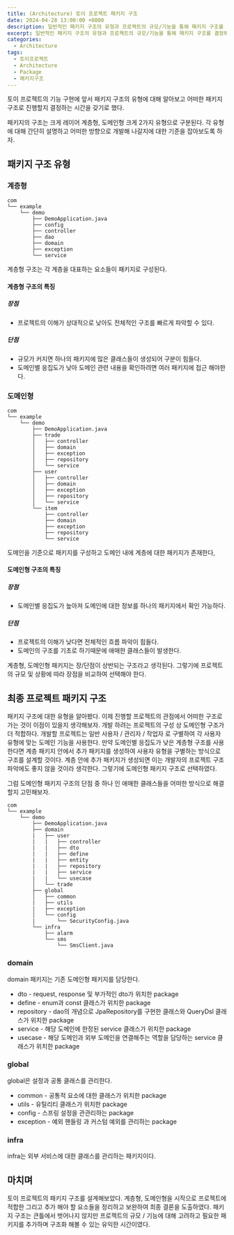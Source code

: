 ```yaml
---
title: (Architecture) 토이 프로젝트 패키지 구조
date: 2024-04-28 13:00:00 +0800
description: 일반적인 패키지 구조의 유형과 프로젝트의 규모/기능을 통해 패키지 구조를 결정해보자.
excerpt: 일반적인 패키지 구조의 유형과 프로젝트의 규모/기능을 통해 패키지 구조를 결정해보자.
categories:
  - Architecture
tags:
  - 토이프로젝트
  - Architecture
  - Package
  - 패키지구조
---
```


토이 프로젝트의 기능 구현에 앞서 패키지 구조의 유형에 대해 알아보고 어떠한 패키지 구조로 진행할지 결정하는 시간을 갖기로 했다.

패키지의  구조는 크게 레이어 계층형, 도메인형 크게 2가지 유형으로 구분된다. 각 유형에 대해 간단히 설명하고 어떠한 방향으로 개발해 나갈지에 대한 기준을 잡아보도록 하자.

## **패키지 구조 유형**

### 계층형
```
com  
└── example  
    └── demo  
        ├── DemoApplication.java  
        ├── config  
        ├── controller  
        ├── dao  
        ├── domain  
        ├── exception  
        └── service
```

계층형 구조는 각 계층을 대표하는 요소들이 패키지로 구성된다.

#### **계층형 구조의 특징**

##### **장점**
- 프로젝트의 이해가 상대적으로 낮아도 전체적인 구조를 빠르게 파악할 수 있다.

##### **단점**
- 규모가 커지면 하나의 패키지에 많은 클래스들이 생성되어 구분이 힘들다.
- 도메인별 응집도가 낮아 도메인 관련 내용을 확인하려면 여러 패키지에 접근 해야한다.

### 도메인형

```
com  
└── example  
    └── demo  
        ├── DemoApplication.java  
        ├── trade  
        │   ├── controller  
        │   ├── domain  
        │   ├── exception  
        │   ├── repository  
        │   └── service  
        ├── user  
        │   ├── controller  
        │   ├── domain  
        │   ├── exception  
        │   ├── repository  
        │   └── service  
        └── item  
            ├── controller  
            ├── domain  
            ├── exception  
            ├── repository  
            └── service

```

도메인을 기준으로 패키지를 구성하고 도메인 내에 계층에 대한 패키지가 존재한다,

#### **도메인형 구조의 특징**
##### **장점**
- 도메인별 응집도가 높아져 도메인에 대한 정보를 하나의 패키지에서 확인 가능하다.

##### **단점**
- 프로젝트의 이해가 낮다면 전체적인 흐름 파악이 힘들다.
- 도메인의 구조를 기초로 하기때문에 애매한 클래스들이 발생한다.

계층형, 도메인형 패키지는 장/단점이 상반되는 구조라고 생각된다. 그렇기에 프로젝트의 규모 및 상황에 따라 장점을 비교하여 선택해야 한다.

## **최종 프로젝트 패키지 구조**

패키지 구조에 대한 유형을 알아봤다. 이제 진행할 프로젝트의 관점에서 어떠한 구조로 가는 것이 이점이 있을지 생각해보자.
개발 하려는 프로젝트의 구성 상 도메인형 구조가 더 적합하다. 개발할 프로젝트는 일반 사용자 / 관리자 / 작업자 로 구별하여 각 사용자 유형에 맞는 도메인 기능을 사용한다. 
만약 도메인별 응집도가 낮은 계층형 구조를 사용한다면 계층 패키지 안에서 추가 패키지를 생성하여 사용자 유형을 구별하는 방식으로 구조를 설계할 것이다. 계층 안에 추가 패키지가 생성되면 이는 개발자의 프로젝트 구조 파악에도 좋지 않을 것이라 생각한다.
그렇기에 도메인형 패키지 구조로 선택하였다.

그럼 도메인형 패키지 구조의 단점 중 하나 인 애매한 클래스들을 어떠한 방식으로 해결할지 고민해보자.

```
com  
└── example  
    └── demo  
        ├── DemoApplication.java  
        ├── domain
        |   ├── user
        |   |   ├── controller
        |   |   ├── dto
        |   |   ├── define
        |   |   ├── entity
        |   |   ├── repository
        |   |   ├── service
        |   |   └── usecase
        │   └── trade
        ├── global
        │   ├── common
        |   ├── utils
        |   ├── exception
        │   └── config
        |       └── SecurityConfig.java
        └── infra
            ├── alarm
            └── sms
                └── SmsClient.java
```


### **domain**
domain 패키지는 기존 도메인형 패키지를 담당한다.
- dto - request, response 및 부가적인 dto가 위치한 package
- define - enum과 const 클래스가 위치한 package
- repository - dao의 개념으로 JpaRepository를 구현한 클래스와 QueryDsl 클래스가 위치한 package
- service - 해당 도메인에 한정된 service 클래스가 위치한 package
- usecase - 해당 도메인과 외부 도메인을 연결해주는 역할을 담당하는 service 클래스가 위치한 package

### **global**
global은 설정과 공통 클래스를 관리한다.
- common - 공통적 요소에 대한 클래스가 위치한 package
- utils - 유틸리티 클래스가 위치한 package
- config - 스프링 설정을 관관리하는 package
- exception - 예외 핸들링 과 커스텀 예외를 관리하는 package

### **infra**
infra는 외부 서비스에 대한 클래스를 관리하는 패키지이다.

## **마치며** 
토이 프로젝트의 패키지 구조를 설계해보았다. 계층형, 도메인형을 시작으로 프로젝트에 적합한 그리고 추가 해야 할 요소들을 정리하고 보완하여 최종 결론을 도출하였다. 패키지 구조는 큰틀에서 벗어나지 않지만 프로젝트의 규모 / 기능에 대해 고려하고 필요한 패키지를 추가하며 구조화 해볼 수 있는 유익한 시간이였다. 